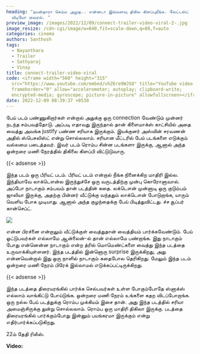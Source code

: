 ```yaml
---
heading: "நயன்தாரா செம்ம அழகு.. என்னடா இவ்வளவு திகில கிளப்புறீங்க. லேட்டஸ்ட்
  வீடியோ வைரல். "
preview_image: /images/2022/12/09/connect-trailer-video-viral-2-.jpg
image_resize: /cdn-cgi/image/w=640,fit=scale-down,q=80,f=auto
categories: cinema
authors: Santhosh
tags:
  - Nayanthara
  - Trailer
  - Sathyaraj
  - Vinay
title: connect-trailer-video-viral
code: <iframe width="560" height="315"
  src="https://www.youtube.com/embed/vhZ6re9WJS0" title="YouTube video player"
  frameborder="0" allow="accelerometer; autoplay; clipboard-write;
  encrypted-media; gyroscope; picture-in-picture" allowfullscreen></iframe>
date: 2022-12-09 08:39:37 +0530
---
```

பேய் படம் பண்ணுகிறார்கள் என்றால் அதுக்கு ஒரு connection வேண்டும் முன்னர் நடந்த சம்பவத்தோடு. அப்படி எதாவது இருந்தால் தான் கிளைமாக்ஸ் காட்சியில் அதை வைத்து அவங்க justify பண்ண சரியாக இருக்கும்.  இயக்குனர் அஸ்வின் சரவணன் அதில் ஸ்பெசலிஸ்ட் என்று சொல்லலாம். சரியான மீட்டரில் பேய் படங்களை எடுக்கும் வல்லமை படைத்தவர். இவர் படம் ரொம்ப சின்ன படங்களா இருக்கு, ஆனால் அந்த ஒன்றரை மணி நேரத்தில் திகிலை கிளப்பி விட்டுடுவாரு. 

{{< adsense >}}

இந்த படம் ஒரு பீரியட் படம். பீரியட் படம் என்றால் நீங்க நினைக்கிற மாதிரி இல்ல. இந்தியாவே லாக்டௌன்ல இருந்துச்சே ஒரு வருடத்திற்கு முன்பு கொரோனாவால். அப்போ நாடாகும் சம்பவம் தான் படத்தின் கதை. லக்டௌன் முன்னாடி ஒரு குடும்பம் ஜாலியா இருக்கு, அதற்கு பின்னர் வீட்டுக்கு வந்ததும் லாக்டௌன் போடுறாங்க, யாரும் வெளிய போக முடியாது. ஆனால் அந்த குழந்தைக்கு பேய் பிடித்துவிட்டது. ச்ச சூப்பர் கான்செப்ட்.

![](/images/2022/12/09/connect-trailer-video-viral-1-.jpg)

என்ன பிரச்னை என்றாலும் வீட்டுக்குள் வைத்துதான் வைத்தியம் பார்க்கவேண்டும். பேய் ஓட்டுபவர்கள் எல்லாமே ஆன்லைன்-ல் தான் எல்லாமே பண்றாங்க. இது நாடாகும் போது என்னென்ன நாடாகும் என்ற த்ரில் மொமெண்ட்களை வைத்து இந்த படத்தை உருவாக்கியுள்ளனர். இந்த படத்தில் இன்னொரு surprise இருக்கிறது, அது என்னவென்றால் இது ஒரு நாளில் நாடாகும் கதைபோல தெரிகிறது. மேலும் இந்த படம் ஒன்றரை மணி நேரம் பிரேக் இல்லாமல் எடுக்கப்பட்டிருக்கிறது. 

{{< adsense >}}

இந்த படத்தை திரையரங்கில் பார்க்க செல்பவர்கள்  உள்ள போகும்போதே ஸ்னாக்ஸ் எல்லாம் வாங்கிட்டு போய்டுங்க. ஒன்றரை மணி நேரம் உங்களை கதற விடப்போறாங்க. ஒரு நல்ல பேய் படத்துக்கு ரொம்ப முக்கியம் இசை தான். அது இந்த படத்தில் சரியா அமைஞ்சிருக்கு துன்று சொல்லலாம். ரொம்ப ஒரு மாதிரி திகிலா இருக்கு. படத்தை திரையரங்கில் பார்க்கும்போது இன்னும் பயங்கரமா இருக்கும் என்று எதிர்பார்க்கப்படுகிறது. 

22ம் தேதி ரிலீஸ்.

**V﻿ideo:**